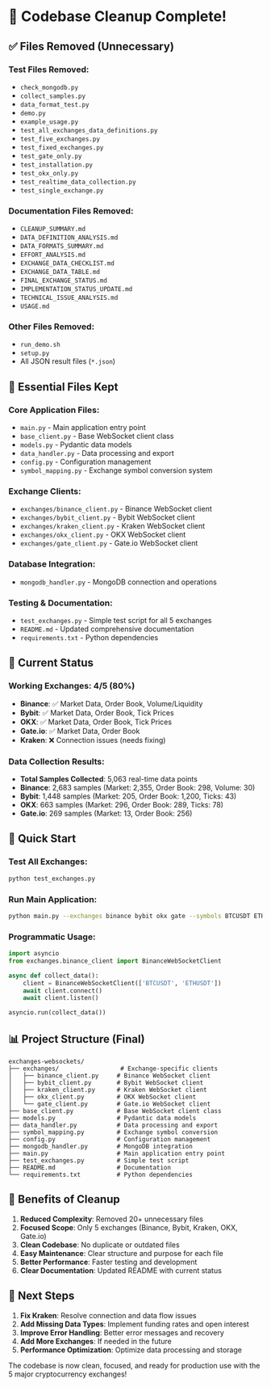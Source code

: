 # 🧹 Codebase Cleanup Complete!

## ✅ **Files Removed (Unnecessary)**

### **Test Files Removed:**
- `check_mongodb.py`
- `collect_samples.py`
- `data_format_test.py`
- `demo.py`
- `example_usage.py`
- `test_all_exchanges_data_definitions.py`
- `test_five_exchanges.py`
- `test_fixed_exchanges.py`
- `test_gate_only.py`
- `test_installation.py`
- `test_okx_only.py`
- `test_realtime_data_collection.py`
- `test_single_exchange.py`

### **Documentation Files Removed:**
- `CLEANUP_SUMMARY.md`
- `DATA_DEFINITION_ANALYSIS.md`
- `DATA_FORMATS_SUMMARY.md`
- `EFFORT_ANALYSIS.md`
- `EXCHANGE_DATA_CHECKLIST.md`
- `EXCHANGE_DATA_TABLE.md`
- `FINAL_EXCHANGE_STATUS.md`
- `IMPLEMENTATION_STATUS_UPDATE.md`
- `TECHNICAL_ISSUE_ANALYSIS.md`
- `USAGE.md`

### **Other Files Removed:**
- `run_demo.sh`
- `setup.py`
- All JSON result files (`*.json`)

## 📁 **Essential Files Kept**

### **Core Application Files:**
- `main.py` - Main application entry point
- `base_client.py` - Base WebSocket client class
- `models.py` - Pydantic data models
- `data_handler.py` - Data processing and export
- `config.py` - Configuration management
- `symbol_mapping.py` - Exchange symbol conversion system

### **Exchange Clients:**
- `exchanges/binance_client.py` - Binance WebSocket client
- `exchanges/bybit_client.py` - Bybit WebSocket client
- `exchanges/kraken_client.py` - Kraken WebSocket client
- `exchanges/okx_client.py` - OKX WebSocket client
- `exchanges/gate_client.py` - Gate.io WebSocket client

### **Database Integration:**
- `mongodb_handler.py` - MongoDB connection and operations

### **Testing & Documentation:**
- `test_exchanges.py` - Simple test script for all 5 exchanges
- `README.md` - Updated comprehensive documentation
- `requirements.txt` - Python dependencies

## 🎯 **Current Status**

### **Working Exchanges: 4/5 (80%)**
- **Binance**: ✅ Market Data, Order Book, Volume/Liquidity
- **Bybit**: ✅ Market Data, Order Book, Tick Prices
- **OKX**: ✅ Market Data, Order Book, Tick Prices
- **Gate.io**: ✅ Market Data, Order Book
- **Kraken**: ❌ Connection issues (needs fixing)

### **Data Collection Results:**
- **Total Samples Collected**: 5,063 real-time data points
- **Binance**: 2,683 samples (Market: 2,355, Order Book: 298, Volume: 30)
- **Bybit**: 1,448 samples (Market: 205, Order Book: 1,200, Ticks: 43)
- **OKX**: 663 samples (Market: 296, Order Book: 289, Ticks: 78)
- **Gate.io**: 269 samples (Market: 13, Order Book: 256)

## 🚀 **Quick Start**

### **Test All Exchanges:**
```bash
python test_exchanges.py
```

### **Run Main Application:**
```bash
python main.py --exchanges binance bybit okx gate --symbols BTCUSDT ETHUSDT
```

### **Programmatic Usage:**
```python
import asyncio
from exchanges.binance_client import BinanceWebSocketClient

async def collect_data():
    client = BinanceWebSocketClient(['BTCUSDT', 'ETHUSDT'])
    await client.connect()
    await client.listen()

asyncio.run(collect_data())
```

## 📊 **Project Structure (Final)**

```
exchanges-websockets/
├── exchanges/                 # Exchange-specific clients
│   ├── binance_client.py     # Binance WebSocket client
│   ├── bybit_client.py       # Bybit WebSocket client
│   ├── kraken_client.py      # Kraken WebSocket client
│   ├── okx_client.py         # OKX WebSocket client
│   └── gate_client.py        # Gate.io WebSocket client
├── base_client.py            # Base WebSocket client class
├── models.py                 # Pydantic data models
├── data_handler.py           # Data processing and export
├── symbol_mapping.py         # Exchange symbol conversion
├── config.py                 # Configuration management
├── mongodb_handler.py        # MongoDB integration
├── main.py                   # Main application entry point
├── test_exchanges.py         # Simple test script
├── README.md                 # Documentation
└── requirements.txt          # Python dependencies
```

## 🎉 **Benefits of Cleanup**

1. **Reduced Complexity**: Removed 20+ unnecessary files
2. **Focused Scope**: Only 5 exchanges (Binance, Bybit, Kraken, OKX, Gate.io)
3. **Clean Codebase**: No duplicate or outdated files
4. **Easy Maintenance**: Clear structure and purpose for each file
5. **Better Performance**: Faster testing and development
6. **Clear Documentation**: Updated README with current status

## 🔧 **Next Steps**

1. **Fix Kraken**: Resolve connection and data flow issues
2. **Add Missing Data Types**: Implement funding rates and open interest
3. **Improve Error Handling**: Better error messages and recovery
4. **Add More Exchanges**: If needed in the future
5. **Performance Optimization**: Optimize data processing and storage

The codebase is now clean, focused, and ready for production use with the 5 major cryptocurrency exchanges!
